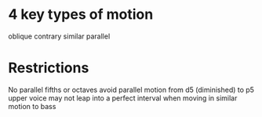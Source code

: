 4 key types of motion
=====================
oblique
contrary
similar
parallel

Restrictions
============
No parallel fifths or octaves
avoid parallel motion from d5 (diminished) to p5
upper voice may not leap into a perfect interval when moving in similar motion to bass
